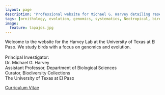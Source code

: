 ```yaml
---
layout: page
description: "Professional website for Michael G. Harvey detailing research on the origins of avian diversity."
tags: [ornithology, evolution, genomics, systematics, Neotropical, birds]
image:
  feature: tapajos.jpg
---
```


Welcome to the website for the Harvey Lab at the University of Texas at El Paso. We study birds with a focus on genomics and evolution. 
<br><br>
Principal Investigator:
<br>
Dr. Michael G. Harvey
<br>
Assistant Professor, Department of Biological Sciences
<br>
Curator, Biodiversity Collections
<br>
The University of Texas at El Paso
<div markdown="0"><a href="http://mgharvey.github.io/docs/Harvey_CV_7.13.20.pdf" class="btn">Curriculum Vitae</a></div>

